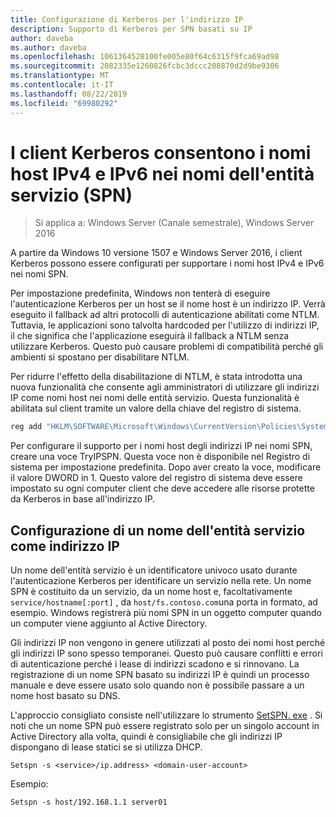 ```yaml
---
title: Configurazione di Kerberos per l'indirizzo IP
description: Supporto di Kerberos per SPN basati su IP
author: daveba
ms.author: daveba
ms.openlocfilehash: 1061364528100fe005e80f64c6315f9fca69ad98
ms.sourcegitcommit: 2082335e1260826fcbc3dccc208870d2d9be9306
ms.translationtype: MT
ms.contentlocale: it-IT
ms.lasthandoff: 08/22/2019
ms.locfileid: "69980292"
---
```

# <a name="kerberos-clients-allow-ipv4-and-ipv6-address-hostnames-in-service-principal-names-spns"></a>I client Kerberos consentono i nomi host IPv4 e IPv6 nei nomi dell'entità servizio (SPN)

>Si applica a: Windows Server (Canale semestrale), Windows Server 2016

A partire da Windows 10 versione 1507 e Windows Server 2016, i client Kerberos possono essere configurati per supportare i nomi host IPv4 e IPv6 nei nomi SPN.

Per impostazione predefinita, Windows non tenterà di eseguire l'autenticazione Kerberos per un host se il nome host è un indirizzo IP. Verrà eseguito il fallback ad altri protocolli di autenticazione abilitati come NTLM. Tuttavia, le applicazioni sono talvolta hardcoded per l'utilizzo di indirizzi IP, il che significa che l'applicazione eseguirà il fallback a NTLM senza utilizzare Kerberos. Questo può causare problemi di compatibilità perché gli ambienti si spostano per disabilitare NTLM.

Per ridurre l'effetto della disabilitazione di NTLM, è stata introdotta una nuova funzionalità che consente agli amministratori di utilizzare gli indirizzi IP come nomi host nei nomi delle entità servizio. Questa funzionalità è abilitata sul client tramite un valore della chiave del registro di sistema.

```cmd
reg add "HKLM\SOFTWARE\Microsoft\Windows\CurrentVersion\Policies\System\Kerberos\Parameters" /v TryIPSPN /t REG_DWORD /d 1 /f
```

Per configurare il supporto per i nomi host degli indirizzi IP nei nomi SPN, creare una voce TryIPSPN. Questa voce non è disponibile nel Registro di sistema per impostazione predefinita. Dopo aver creato la voce, modificare il valore DWORD in 1. Questo valore del registro di sistema deve essere impostato su ogni computer client che deve accedere alle risorse protette da Kerberos in base all'indirizzo IP.

## <a name="configuring-a-service-principal-name-as-ip-address"></a>Configurazione di un nome dell'entità servizio come indirizzo IP

Un nome dell'entità servizio è un identificatore univoco usato durante l'autenticazione Kerberos per identificare un servizio nella rete. Un nome SPN è costituito da un servizio, da un nome host e, facoltativamente `service/hostname[:port]` , da `host/fs.contoso.com`una porta in formato, ad esempio. Windows registrerà più nomi SPN in un oggetto computer quando un computer viene aggiunto al Active Directory.

Gli indirizzi IP non vengono in genere utilizzati al posto dei nomi host perché gli indirizzi IP sono spesso temporanei. Questo può causare conflitti e errori di autenticazione perché i lease di indirizzi scadono e si rinnovano. La registrazione di un nome SPN basato su indirizzi IP è quindi un processo manuale e deve essere usato solo quando non è possibile passare a un nome host basato su DNS.

L'approccio consigliato consiste nell'utilizzare lo strumento [SetSPN. exe](https://docs.microsoft.com/previous-versions/windows/it-pro/windows-server-2012-R2-and-2012/cc731241(v=ws.11)) . Si noti che un nome SPN può essere registrato solo per un singolo account in Active Directory alla volta, quindi è consigliabile che gli indirizzi IP dispongano di lease statici se si utilizza DHCP.

```
Setspn -s <service>/ip.address> <domain-user-account>  
```

Esempio:

```
Setspn -s host/192.168.1.1 server01
```
